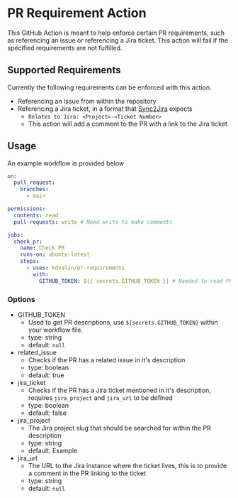 # PR Requirement Action

This GitHub Action is meant to help enforce certain PR requirements, such as
referencing an issue or referencing a Jira ticket. This action will fail if the
specified requirements are not fulfilled.

## Supported Requirements

Currently the following requirements can be enforced with this action.

- Referencing an issue from within the repository
- Referencing a Jira ticket, in a format that
  [Sync2Jira](https://github.com/release-engineering/Sync2Jira) expects
  - `Relates to Jira: <Project>-<Ticket Number>`
  - This action will add a comment to the PR with a link to the Jira ticket

## Usage

An example workflow is provided below

```yaml
on:
  pull_request:
    branches:
      - main

permissions:
  contents: read
  pull-requests: write # Need write to make comments

jobs:
  check_pr:
    name: Check PR
    runs-on: ubuntu-latest
    steps:
      - uses: kdvalin/pr-requirements
        with:
          GITHUB_TOKEN: ${{ secrets.GITHUB_TOKEN }} # Needed to read PR descriptions
```

### Options

- GITHUB_TOKEN
  - Used to get PR descriptions, use `${secrets.GITHUB_TOKEN}` within your
    workflow file.
  - type: string
  - default: `null`
- related_issue
  - Checks if the PR has a related issue in it's description
  - type: boolean
  - default: true
- jira_ticket
  - Checks if the PR has a Jira ticket mentioned in it's description, requires
    `jira_project` and `jira_url` to be defined
  - type: boolean
  - default: false
- jira_project
  - The Jira project slug that should be searched for within the PR description
  - type: string
  - default: Example
- jira_url
  - The URL to the Jira instance where the ticket lives, this is to provide a
    comment in the PR linking to the ticket
  - type: string
  - default: `null`
